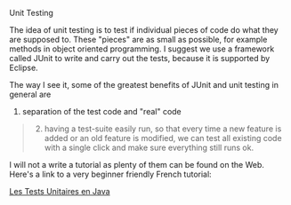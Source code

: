 Unit Testing

The idea of unit testing is to test if individual pieces of code do what they
are supposed to. These "pieces" are as small as possible, for example methods
in object oriented programming.  I suggest we use a framework called JUnit to
write and carry out the tests, because it is supported by Eclipse.

The way I see it, some of the greatest benefits of JUnit and unit testing in
general are

  1. separation of the test code and "real" code
> 2. having a test-suite easily run, so that every time a new feature is added or an old feature is modified, we can test all existing code with a single click and make sure everything still runs ok.

I will not a write a tutorial as plenty of them can be found on the Web. Here's
a link to a very beginner friendly French tutorial:

[Les Tests Unitaires en Java](http://www-igm.univ-mlv.fr/~dr/XPOSE2003/JUnit_tour/)